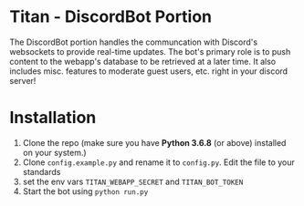 # Titan - DiscordBot Portion
The DiscordBot portion handles the communcation with Discord's websockets to provide real-time updates. The bot's primary role is to push content to the webapp's database to be retrieved at a later time.
It also includes misc. features to moderate guest users, etc. right in your discord server!

# Installation
1. Clone the repo (make sure you have **Python 3.6.8** (or above) installed on your system.)
2. Clone `config.example.py` and rename it to `config.py`. Edit the file to your standards
3. set the env vars `TITAN_WEBAPP_SECRET` and `TITAN_BOT_TOKEN`
3. Start the bot using `python run.py`

